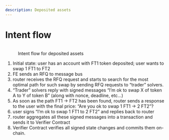 ```yaml
---
description: Deposited assets
---
```


# Intent flow

<figure><img src="../.gitbook/assets/off-chain-arch-4 (4).png" alt=""><figcaption><p>Intent flow for deposited assets</p></figcaption></figure>

1. Initial state: user has an account with FT1 token deposited; user wants to swap 1 FT1 to FT2
2. FE sends an RFQ to message bus
3. router receives the RFQ request and starts to search for the most optimal path for such swap by sending RFQ requests to “trader” solvers.
4. “Trader” solvers reply with signed messages “I’m ok to swap X of token A to Y of token B” (along with nonce, deadline, etc…)
5. As soon as the path FT1 -> FT2 has been found, router sends a response to the user with the final price: “Are you ok to swap 1 FT1 -> 2 FT2”?
6. user signs “I’m ok to swap 1 FT1 to 2 FT2” and replies back to router
7. router aggregates all these signed messages into a transaction and sends it to Verifier Contract
8. Verifier Contract verifies all signed state changes and commits them on-chain.

